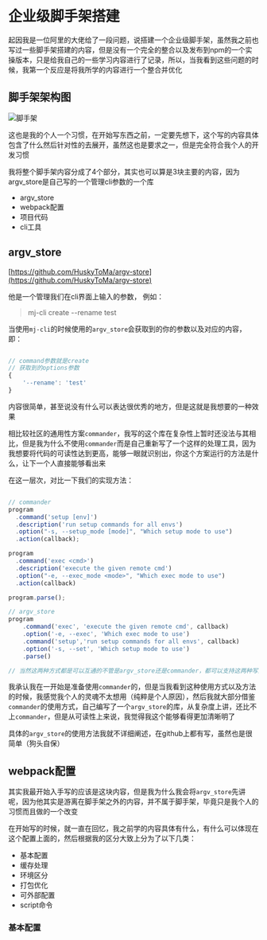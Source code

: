# 企业级脚手架搭建

起因我是一位阿里的大佬给了一段问题，说搭建一个企业级脚手架，虽然我之前也写过一些脚手架搭建的内容，但是没有一个完全的整合以及发布到npm的一个实操版本，只是给我自己的一些学习内容进行了记录，所以，当我看到这些问题的时候，我第一个反应是将我所学的内容进行一个整合并优化

## 脚手架架构图

![脚手架](../public/image/10.jpg)

这也是我的个人一个习惯，在开始写东西之前，一定要先想下，这个写的内容具体包含了什么然后针对性的去展开，虽然这也是要求之一，但是完全符合我个人的开发习惯

我将整个脚手架内容分成了4个部分，其实也可以算是3块主要的内容，因为argv_store是自己写的一个管理cli参数的一个库

- argv_store
- webpack配置
- 项目代码
- cli工具

## argv_store

[https://github.com/HuskyToMa/argv-store](https://github.com/HuskyToMa/argv-store)

他是一个管理我们在cli界面上输入的参数， 例如：

> mj-cli create --rename test

当使用`mj-cli`的时候使用的`argv_store`会获取到的你的参数以及对应的内容，即：

```javascript

// command参数就是create
// 获取到的options参数
{
    '--rename': 'test'
}

```

内容很简单，甚至说没有什么可以表达很优秀的地方，但是这就是我想要的一种效果

相比较社区的通用性方案`commander`，我写的这个库在复杂性上暂时还没法与其相比，但是我为什么不使用`commander`而是自己重新写了一个这样的处理工具，因为我想要将代码的可读性达到更高，能够一眼就识别出，你这个方案运行的方法是什么，让下一个人直接能够看出来

在这一层次，对比一下我们的实现方法：

```javascript

// commander
program
  .command('setup [env]')
  .description('run setup commands for all envs')
  .option("-s, --setup_mode [mode]", "Which setup mode to use")
  .action(callback);

program
  .command('exec <cmd>')
  .description('execute the given remote cmd')
  .option("-e, --exec_mode <mode>", "Which exec mode to use")
  .action(callback)

program.parse();

// argv_store
program
    .command('exec', 'execute the given remote cmd', callback)
    .option('-e, --exec', 'Which exec mode to use')
    .command('setup','run setup commands for all envs', callback)
    .option('-s, --set', 'Which setup mode to use')
    .parse()

// 当然这两种方式都是可以互通的不管是argv_store还是commander，都可以支持这两种写法
```

我承认我在一开始是准备使用`commander`的，但是当我看到这种使用方式以及方法的时候，我感觉我个人的灵魂不太想用（纯粹是个人原因），然后我就大部分借鉴`commander`的使用方式，自己编写了一个`argv_store`的库，从复杂度上讲，还比不上`commander`，但是从可读性上来说，我觉得我这个能够看得更加清晰明了

具体的`argv_store`的使用方法我就不详细阐述，在github上都有写，虽然也是很简单（狗头自保）

## webpack配置

其实我最开始入手写的应该是这块内容，但是我为什么我会将`argv_store`先讲呢，因为他其实是游离在脚手架之外的内容，并不属于脚手架，毕竟只是我个人的习惯而且做的一个改变

在开始写的时候，就一直在回忆，我之前学的内容具体有什么，有什么可以体现在这个配置上面的，然后根据我的区分大致上分为了以下几类：

- 基本配置
- 缓存处理
- 环境区分
- 打包优化
- 可外部配置
- script命令

### 基本配置

